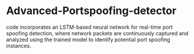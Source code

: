 # Advanced-Portspoofing-detector
code incorporates an LSTM-based neural network for real-time port spoofing detection, where network packets are continuously captured and analyzed using the trained model to identify potential port spoofing instances.
